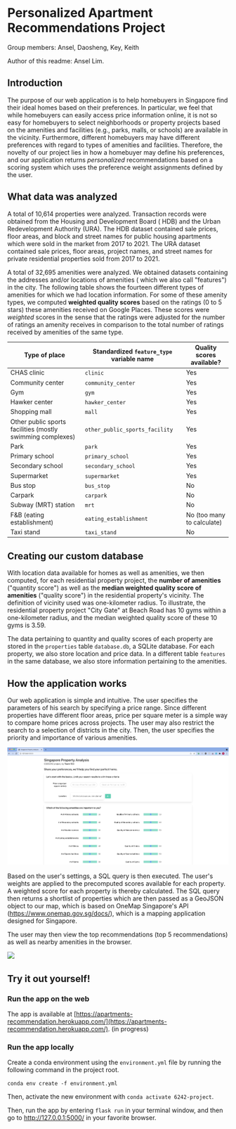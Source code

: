 # Personalized Apartment Recommendations Project

Group members: Ansel, Daosheng, Key, Keith

Author of this readme: Ansel Lim.

## Introduction

The purpose of our web application is to help homebuyers in Singapore find their ideal homes based on their preferences.
In particular, we feel that while homebuyers can easily access price information online, it is not so easy for
homebuyers to select neighborhoods or property projects based on the amenities and facilities (e.g., parks, malls, or
schools) are available in the vicinity. Furthermore, different homebuyers may have different preferences with regard to
types of amenities and facilities. Therefore, the novelty of our project lies in how a homebuyer may define his
preferences, and our application returns *personalized* recommendations based on a scoring system which uses the
preference weight assignments defined by the user.

## What data was analyzed

A total of 10,614 properties were analyzed. Transaction records were obtained from the Housing and Development Board (
HDB) and the Urban Redevelopment Authority (URA). The HDB dataset contained sale prices, floor areas, and block and
street names for public housing apartments which were sold in the market from 2017 to 2021. The URA dataset contained
sale prices, floor areas, project names, and street names for private residential properties sold from 2017 to 2021.

A total of 32,695 amenities were analyzed. We obtained datasets containing the addresses and/or locations of amenities (
which we also call "features") in the city. The following table shows the fourteen different types of amenities for
which we had location information. For some of these amenity types, we computed **weighted quality scores** based on the
ratings (0 to 5 stars) these amenities received on Google Places. These scores were *weighted* scores in the sense that
the ratings were adjusted for the number of ratings an amenity receives in comparison to the total number of ratings
received by amenities of the same type.

| Type of place                                              | Standardized `feature_type` variable name | Quality scores available?  |
|------------------------------------------------------------|------------------------------------------|----------------------------|
| CHAS clinic                                                | `clinic`                                 | Yes                        |
| Community center                                           | `community_center`                       | Yes                        |
| Gym                                                        | `gym`                                    | Yes                        |
| Hawker center                                              | `hawker_center`                          | Yes                        |
| Shopping mall                                              | `mall`                                   | Yes                        |
| Other public sports facilities (mostly swimming complexes) | `other_public_sports_facility`           | Yes                        |
| Park                                                       | `park`                                   | Yes                        |
| Primary school                                             | `primary_school`                         | Yes                        |
| Secondary school                                           | `secondary_school`                       | Yes                        |
| Supermarket                                                | `supermarket`                            | Yes                        |
| Bus stop                                                   | `bus_stop`                               | No                         |
| Carpark                                                    | `carpark`                                | No                         |
| Subway (MRT) station                                       | `mrt`                                    | No                         |
| F&B (eating establishment)                                 | `eating_establishment`                   | No (too many to calculate) |
| Taxi stand                                                 | `taxi_stand`                             | No                         |

## Creating our custom database

With location data available for homes as well as amenities, we then computed, for each residential property project,
the **number of amenities** ("quantity score") as well as the **median weighted quality score of amenities** ("quality
score") in the residential property's vicinity. The definition of vicinity used was one-kilometer radius. To illustrate,
the residential property project "City Gate" at Beach Road has 10 gyms within a one-kilometer radius, and the median
weighted quality score of these 10 gyms is 3.59.

The data pertaining to quantity and quality scores of each property are stored in the `properties` table `database.db`,
a SQLite database. For each property, we also store location and price data. In a different table `features` in the same
database, we also store information pertaining to the amenities.

## How the application works

Our web application is simple and intuitive. The user specifies the parameters of his search by specifying a price
range. Since different properties have different floor areas, price per square meter is a simple way to compare home
prices across projects. The user may also restrict the search to a selection of districts in the city. Then, the user
specifies the priority and importance of various amenities.

![](docs/user_interface.png)

Based on the user's settings, a SQL query is then executed. The user's weights are applied to the precomputed scores
available for each property. A weighted score for each property is thereby calculated. The SQL query then returns a
shortlist of properties which are then passed as a GeoJSON object to our map, which is based on OneMap Singapore's
API (https://www.onemap.gov.sg/docs/), which is a mapping application designed for Singapore.

The user may then view the top recommendations (top 5 recommendations) as well as nearby amenities in the browser.

![](docs/mapping_example.png)

## Try it out yourself!

### Run the app on the web

The app is available
at [https://apartments-recommendation.herokuapp.com/](https://apartments-recommendation.herokuapp.com/). (in progress)

### Run the app locally

Create a conda environment using the `environment.yml` file by running the following command in the project root.

```
conda env create -f environment.yml
```

Then, activate the new environment with `conda activate 6242-project`.

Then, run the app by entering `flask run` in your terminal window, and then go to http://127.0.0.1:5000/ in your
favorite browser.
